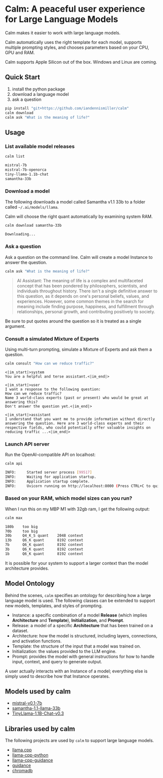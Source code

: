 # Calm: A peaceful user experience for Large Language Models

Calm makes it easier to work with large language models.

Calm automatically uses the right template for each model, supports multiple prompting styles, and chooses parameters based on your CPU, GPU and RAM.

Calm supports Apple Silicon out of the box.
Windows and Linux are coming.

## Quick Start

1. install the python package
2. download a language model
3. ask a question

```bash
pip install "git+https://github.com/iandennismiller/calm"
calm download
calm ask "What is the meaning of life?"
```

## Usage

### List available model releases

```bash
calm list
```

```bash
mistral-7b
mistral-7b-openorca
tiny-llama-1.1b-chat
samantha-33b
```

### Download a model

The following downloads a model called Samantha v1.1 33b to a folder called `~/.ai/models/llama`.

Calm will choose the right quant automatically by examining system RAM.

```bash
calm download samantha-33b
```

```bash
Downloading...
```

### Ask a question

Ask a question on the command line.
Calm will create a model Instance to answer the question.

```bash
calm ask "What is the meaning of life?"
```

> AI Assistant: The meaning of life is a complex and multifaceted concept that has been pondered by philosophers, scientists, and individuals throughout history. There isn't a single definitive answer to this question, as it depends on one's personal beliefs, values, and experiences. However, some common themes in the search for meaning include finding purpose, happiness, and fulfillment through relationships, personal growth, and contributing positively to society.

Be sure to put quotes around the question so it is treated as a single argument.

### Consult a simulated Mixture of Experts

Using multi-turn prompting, simulate a Mixture of Experts and ask them a question.

```bash
calm consult "How can we reduce traffic?"
```

```chatml
<|im_start|>system
You are a helpful and terse assistant.<|im_end|>

<|im_start|>user
I want a response to the following question:
How can we reduce traffic?
Name 3 world-class experts (past or present) who would be great at answering this?
Don't answer the question yet.<|im_end|>

<|im_start|>assistant
I understand that you want me to provide information without directly answering the question. Here are 3 world-class experts and their respective fields, who could potentially offer valuable insights on reducing traffic ...<|im_end|>
```

### Launch API server

Run the OpenAI-compatible API on localhost:

```bash
calm api
```

```bash
INFO:     Started server process [99517]
INFO:     Waiting for application startup.
INFO:     Application startup complete.
INFO:     Uvicorn running on http://localhost:8000 (Press CTRL+C to quit)
```

### Based on your RAM, which model sizes can you run?

When I run this on my MBP M1 with 32gb ram, I get the following output:

```bash
calm max
```

```bash
180b    too big
70b     too big
30b     Q4_K_S quant    2048 context
13b     Q6_K quant      8192 context
7b      Q6_K quant      8192 context
3b      Q6_K quant      8192 context
1b      Q6_K quant      8192 context
```

It is possible for your system to support a larger context than the model architecture provides.

## Model Ontology

Behind the scenes, `calm` specifies an ontology for describing how a large language model is used.
The following classes can be extended to support new models, templates, and styles of prompting.

- Instance: a specific combination of a model **Release** (which implies **Architecture** and **Template**), **Initialization**, and **Prompt**.
- Release: a model of a specific **Architecture** that has been trained on a dataset.
- Architecture: how the model is structured, including layers, connections, and activation functions.
- Template: the structure of the input that a model was trained on.
- Initialization: the values provided to the LLM engine.
- Prompt:  provides the model with general instructions for how to handle input, context, and query to generate output.

A user actually interacts with an Instance of a model; everything else is simply used to describe how that Instance operates.

## Models used by calm

- [mistral-v0.1-7b](https://huggingface.co/iandennismiller/mistral-v0.1-7b)
- [samantha-1.1-llama-33b](https://huggingface.co/iandennismiller/samantha-1.1-llama-33b-GGUF)
- [TinyLlama-1.1B-Chat-v0.3](https://huggingface.co/TheBloke/TinyLlama-1.1B-Chat-v0.3-GGUF)

## Libraries used by calm

The following projects are used by `calm` to support large language models.

- [llama.cpp](https://github.com/ggerganov/llama.cpp)
- [llama-cpp-python](https://github.com/abetlen/llama-cpp-python)
- [llama-cpp-guidance](https://github.com/nicholasyager/llama-cpp-guidance)
- [guidance](https://github.com/guidance-ai/guidance)
- [chromadb](https://github.com/chroma-core/chroma)
